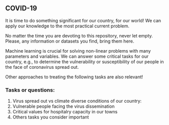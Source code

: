 ## COVID-19 

It is time to do something significant for our country, for our world! We can apply our knowledge to the most practical current problem.

No matter the time you are devoting to this repository, never let empty. Please, any information or datasets you find, bring them here.

Machine learning is crucial for solving non-linear problems with many parameters and variables. We can answer some critical tasks for our country, e.g., to determine the vulnerability or susceptibility of our people in the face of coronavirus spread out.

Other approaches to treating the following tasks are also relevant!


### Tasks or questions:

1.  Virus spread out vs climate diverse conditions of our country: 
2.  Vulnerable people facing the virus dissemination
3.  Critical values for hospitalry capacity in our towns
4.  Others tasks you consider important
